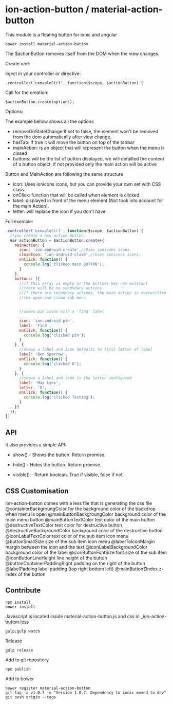 ion-action-button / material-action-button
=================

This module is a floating button for ionic and angular

```
bower install material-action-button
```

The $actionButton removes itself from the DOM when the view changes.

Create one:

Inject in your controller or directive:

```
.controller('exmapleCtrl', function($scope, $actionButton) {
```

Call for the creation:

```
$actionButton.create(options);
```

Options:

The example bellow shows all the options

* removeOnStateChange:If set to false, the element won't be removed from the dom automatically after view change.
* hasTab: if true it will move the button on top of the tabbar
* mainAction: is an object that will represent the button when the menu is closed
* buttons: will be the list of button displayed, we will detailled the content of a button object, if not provided only the main action will be active

Button and MainAction are following the same structure

* icon: Uses ionicons icons, but you can provide your own set with CSS class.
* onClick: function that will be called when element is clicked.
* label: displayed in front of the menu element (Not took into account for the main Action).
* letter: will replace the icon if you don't have.

Full exemple:

```javascript
.controller('exmapleCtrl', function($scope, $actionButton) {
  //you create a new action button.
  var actionButton = $actionButton.create({
    mainAction: {
      icon: 'ion-android-create',//Uses ionicons icons.
      closeIcon: 'ion-android-close',//Uses ionicons icons.
      onClick: function() {
        console.log('clicked main BUTTON');
      }
    },
    buttons: [{
      //if this array is empty or the buttons key non existant
      //there will be no secondary actions.
      //If there are secondary actions, the main action is overwritten to show
      //the open and close sub menu


      //shows pin icons with a 'find' label

      icon: 'ion-android-pin',
      label: 'Find',
      onClick: function() {
        console.log('clicked pin');
      }
    }, {
      //shows a label and icon defaults to first letter of label
      label: 'Ben Sparrow',
      onClick: function() {
        console.log('clicked O');
      }
    }, {
      //shows a label and icon is the letter configured
      label: 'Max Lynx',
      letter: 'O',
      onClick: function() {
        console.log('clicked Testing');
      }
    }]
  });  
})
```

API
----

It also provides a simple API:

* show() - Shows the button. Return promise.

* hide() - Hides the button. Return promise.

* visible() - Return boolean. True if visible, false if not.

CSS Customisation
-----------------

ion-action-button comes with a less file that is generating the css file
@containerBackgroungColor for the background color of the backdrop when menu is open
@mainButtonBackgroungColor background color of the main menu button
@mainButtonTextColor text color of the main button
@destructiveTextColor text color for destructive button
@destructiveBackgroundColor background color of the destructive button
@iconLabelTextColor text color of the sub item icon menu
@buttonSmallSize size of the sub item icon menu
@labelToIconMargin margin between the icon and the text
@iconLabelBackgroundColor background color of the label
@iconButtonFontSize font size of the sub item
@iconButtonLineHeight line height of the button
@buttonContainerPaddingRight padding on the right of the button
@labelPadding label padding (top right bottom left)
@mainButtonZIndex z-index of the button

Contribute
-----------------

```
npm install
bower install
```

Javascript is located inside material-action-button.js and css in _ion-action-button.less

```
gulp;gulp watch
```

Release

```
gulp release
```

Add to git repository

```
npm publish
```

Add to bower

```
bower register material-action-button
git tag -a v1.0.7 -m "Version 1.0.7: Dependency to ionic moved to dev"
git push origin --tags
```

